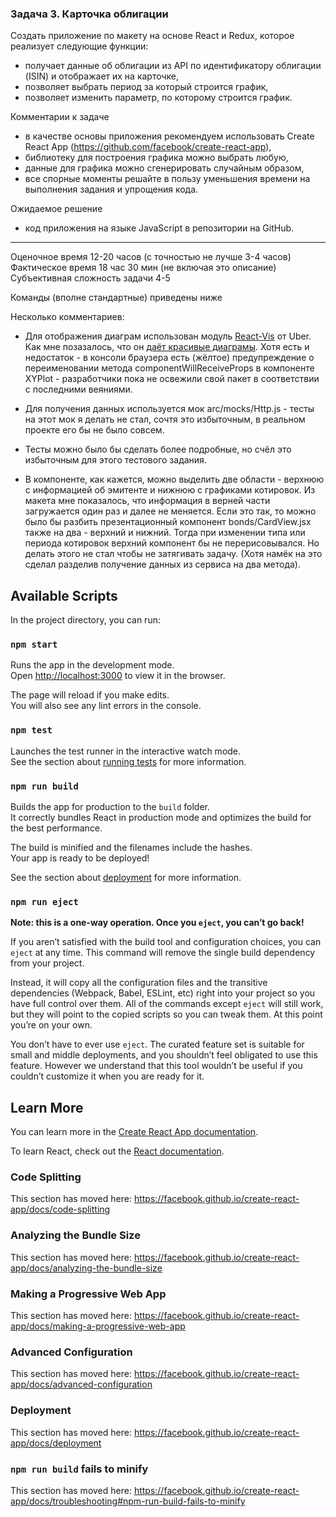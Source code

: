 ### Задача 3. Карточка облигации
Создать приложение по макету на основе React и Redux, которое реализует следующие функции:
 - получает данные об облигации из API по идентификатору облигации (ISIN) и отображает их на карточке,
 - позволяет выбрать период за который строится график,
 - позволяет изменить параметр, по которому строится график.

Комментарии к задаче
 - в качестве основы приложения рекомендуем использовать Create React App (https://github.com/facebook/create-react-app),
 - библиотеку для построения графика можно выбрать любую,
 - данные для графика можно сгенерировать случайным образом,
 - все спорные моменты решайте в пользу уменьшения времени на выполнения задания и упрощения кода.

Ожидаемое решение
 - код приложения на языке JavaScript в репозитории на GitHub.

----------------------------------------

Оценочное время 12-20 часов (с точностью не лучше 3-4 часов)<br>
Фактическое время 18 час 30 мин (не включая это описание)<br>
Субъективная сложность задачи 4-5

Команды (вполне стандартные) приведены ниже

Несколько комментариев:
 - Для отображения диаграм использован модуль [React-Vis](https://www.npmjs.com/package/react-vis) от Uber. Как мне позазалось, что он [даёт красивые диаграмы](https://uber.github.io/react-vis/examples/showcases/plots). Хотя есть и недостаток - в консоли браузера есть (жёлтое) предупреждение о переименовании метода componentWillReceiveProps в компоненте XYPlot - разработчики пока не освежили свой пакет в соответствии с последними веяниями.

 - Для получения данных используется мок arc/mocks/Http.js - тесты на этот мок я делать не стал, сочтя это избыточным, в реальном проекте его бы не было совсем.

 - Тесты можно было бы сделать более подробные, но счёл это избыточным для этого тестового задания.

 - В компоненте, как кажется, можно выделить две области - верхнюю с информацией об эмитенте и нижнюю с графиками котировок. Из макета мне показалось, что информация в верней части загружается один раз и далее не меняется. Если это так, то можно было бы разбить презентационный компонент bonds/CardView.jsx также на два - верхний и нижний. Тогда при изменении типа или периода котировок верхний компонент бы не перерисовывался. Но делать этого не стал чтобы не затягивать задачу. (Хотя намёк на это сделал разделив получение данных из сервиса на два метода).



## Available Scripts

In the project directory, you can run:

### `npm start`

Runs the app in the development mode.<br>
Open [http://localhost:3000](http://localhost:3000) to view it in the browser.

The page will reload if you make edits.<br>
You will also see any lint errors in the console.

### `npm test`

Launches the test runner in the interactive watch mode.<br>
See the section about [running tests](https://facebook.github.io/create-react-app/docs/running-tests) for more information.

### `npm run build`

Builds the app for production to the `build` folder.<br>
It correctly bundles React in production mode and optimizes the build for the best performance.

The build is minified and the filenames include the hashes.<br>
Your app is ready to be deployed!

See the section about [deployment](https://facebook.github.io/create-react-app/docs/deployment) for more information.

### `npm run eject`

**Note: this is a one-way operation. Once you `eject`, you can’t go back!**

If you aren’t satisfied with the build tool and configuration choices, you can `eject` at any time. This command will remove the single build dependency from your project.

Instead, it will copy all the configuration files and the transitive dependencies (Webpack, Babel, ESLint, etc) right into your project so you have full control over them. All of the commands except `eject` will still work, but they will point to the copied scripts so you can tweak them. At this point you’re on your own.

You don’t have to ever use `eject`. The curated feature set is suitable for small and middle deployments, and you shouldn’t feel obligated to use this feature. However we understand that this tool wouldn’t be useful if you couldn’t customize it when you are ready for it.

## Learn More

You can learn more in the [Create React App documentation](https://facebook.github.io/create-react-app/docs/getting-started).

To learn React, check out the [React documentation](https://reactjs.org/).

### Code Splitting

This section has moved here: https://facebook.github.io/create-react-app/docs/code-splitting

### Analyzing the Bundle Size

This section has moved here: https://facebook.github.io/create-react-app/docs/analyzing-the-bundle-size

### Making a Progressive Web App

This section has moved here: https://facebook.github.io/create-react-app/docs/making-a-progressive-web-app

### Advanced Configuration

This section has moved here: https://facebook.github.io/create-react-app/docs/advanced-configuration

### Deployment

This section has moved here: https://facebook.github.io/create-react-app/docs/deployment

### `npm run build` fails to minify

This section has moved here: https://facebook.github.io/create-react-app/docs/troubleshooting#npm-run-build-fails-to-minify
